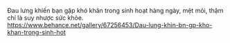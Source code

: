Đau lưng khiến bạn gặp khó khăn trong sinh hoạt hàng ngày, mệt mỏi, thậm chí là suy nhược sức khỏe. 
https://www.behance.net/gallery/67256453/Dau-lung-khin-bn-gp-kho-khan-trong-sinh-hot
